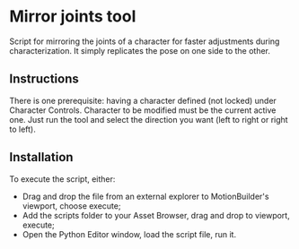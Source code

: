 # Mirror joints tool

Script for mirroring the joints of a character for faster adjustments during characterization.
It simply replicates the pose on one side to the other.

## Instructions

There is one prerequisite: having a character defined (not locked) under Character Controls.
Character to be modified must be the current active one.
Just run the tool and select the direction you want (left to  right or right to left).

## Installation

To execute the script, either:
- Drag and drop the file from an external explorer to MotionBuilder's viewport, choose execute;
- Add the scripts folder to your Asset Browser, drag and drop to viewport, execute;
- Open the Python Editor window, load the script file, run it.